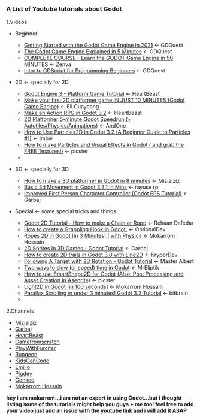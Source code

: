 ### **A List of Youtube tutorials about Godot**  
1.Videos  
 - Beginner  
   - [Getting Started with the Godot Game Engine in 2021](https://youtu.be/42HKCFf5Lf4) <- GDQuest  
   - [The Godot Game Engine Explained in 5 Minutes](https://youtu.be/KjX5llYZ5eQ) <- GDQuest  
   - [COMPLETE COURSE - Learn the GODOT Game Engine in 50 MINUTES](https://youtu.be/QftpPI5iYrY) <- Zenva  
   - [Intro to GDScript for Programming Beginners](https://youtu.be/UcdwP1Q2UlU) <- GDQuest  
   
 - 2D <- specially for 2D  
   - [Godot Engine 3 - Platform Game Tutorial](https://youtu.be/wETY5_9kFtA) <- HeartBeast  
   - [Make your first 2D platformer game IN JUST 10 MINUTES (Godot Game Engine)](https://youtu.be/xFEKIWpd0sU) <- Eli Cuaycong  
   - [Make an Action RPG in Godot 3.2](https://youtu.be/mAbG8Oi-SvQ) <- HeartBeast  
   - [2D Platformer 5-minute Godot Speedrun (+ Autotiles/Physics/Animations)](https://youtu.be/Q4nZVSdUtDA) <- AndOne  
   - [How to Use Particles2D in Godot 3.2 (A Beginner Guide to Particles #1)](https://youtu.be/rLsgX8x_Jg4) <- jmbiv  
   - [How to make Particles and Visual Effects in Godot ( and grab the FREE Textures!)](https://youtu.be/DPDPI5zDeoM) <- picster  
   - 
 - 3D <- specially for 3D  
   - [How to make a 3D platformer in Godot in 8 minutes](https://youtu.be/1I3z5ZpBOmc) <- Miziziziz  
   - [Basic 3d Movement in Godot 3.3.1 in Mins](https://youtu.be/PrGHA6IGYMo) <- rayuse rp  
   - [Improved First Person Character Controller (Godot FPS Tutorial)](https://youtu.be/Nn2mi5sI8bM) <- Garbaj  
 - Special <- some special tricks and things
   - [Godot 2D Tutorial - How to make a Chain or Rope](https://youtu.be/UGNtDCnETwc) <- Rehaan Dafedar  
   - [How to create a Grappling Hook in Godot.](https://youtu.be/Wzrw6_KDMl4) <- OptionalDev  
   - [Ropes 2D in Godot [in 3 Minutes] | with Physics](https://youtu.be/0ABq6wL016g) <- Mokarrom Hossain  
   - [2D Sprites In 3D Games - Godot Tutorial](https://youtu.be/N0Laa7XLeS4) <- Garbaj  
   - [How to create 2D trails in Godot 3.0 with Line2D](https://youtu.be/s5DwZZ0fZDg) <- KryperDev  
   - [Following A Target with 2D Rotation - Godot Tutorial](https://youtu.be/tX9yzjigV1k) <- Master Albert  
   - [Two ways to slow (or speed) time in Godot](https://youtu.be/MdZJcOBXGc0) <- MrEliptik  
   - [How to use SmartShape2D for Godot (Also: Post Processing and Asset Creation in Aseprite)](https://youtu.be/r-pd2yuNPvA) <- picster  
   - [Light2D in Godot [in 100 seconds]](https://youtu.be/jXCEgW_Mgx8) <- Mokarrom Hossain  
   - [Parallax Scrolling in under 3 minutes! Godot 3.2 Tutorial](https://youtu.be/f8z4x6R7OSM) <- bitbrain  
   - 

2.Channels  
 - [Miziziziz](https://www.youtube.com/user/Miziziziz)  
 - [Garbaj](https://www.youtube.com/channel/UCPUe9uOcp1UMpVi6Vll60Jw)  
 - [HeartBeast](https://www.youtube.com/user/uheartbeast)  
 - [Gamefromscratch](https://www.youtube.com/user/gamefromscratch)  
 - [PlayWithFurcifer](https://www.youtube.com/channel/UCTEZ0gVA5jMYq2SwjLyTUKw)  
 - [Rungeon](https://www.youtube.com/channel/UCEtKeMUvtI-2eXVY8hg7nHw)  
 - [KidsCanCode](https://www.youtube.com/channel/UCNaPQ5uLX5iIEHUCLmfAgKg)  
 - [Emilio](https://www.youtube.com/channel/UC9DR22-qohBDtZ74R3FxOZg)  
 - [Pigdev](https://www.youtube.com/channel/UCFK9ZoVDqDgY6KGMcHEloFw)  
 - [Gonkee](https://www.youtube.com/channel/UCJqCPFHdbc6443G3Sz6VYDw)  
 - [Mokarrom Hossain](https://www.youtube.com/channel/UC7muK7PXkSGUoRtTZxwOh4Q)

******hey i am mokarrom...i am not an expert in using Godot...but i thought listing some of the tutorials might help you guys + me too! feel free to add your video just add an issue with the youtube link and i will add it ASAP******
